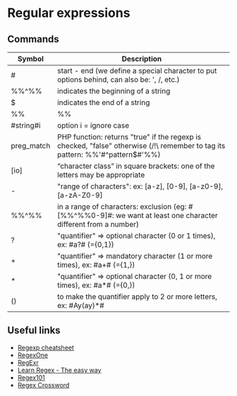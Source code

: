 # Regular expressions

## Commands

| Symbol | Description |
| ------ | ----------- |
|# |start - end (we define a special character to put options behind, can also be: ', /, etc.) |
|%%^%% |indicates the beginning of a string |
|$ |indicates the end of a string |
|%%|%% |OR symbol |
|#string#i |option i = ignore case |
|preg_match |PHP function: returns "true" if the regexp is checked, "false" otherwise (/!\ remember to tag its pattern: %%'#^pattern$#'%%) |
|[io] |“character class” in square brackets: one of the letters may be appropriate |
|- |"range of characters": ex: [a-z], [0-9], [a-z0-9], [a-zA-Z0-9] |
|%%^%% |in a range of characters: exclusion (eg: #[%%^%%0-9]#: we want at least one character different from a number)|
|? |"quantifier" => optional character (0 or 1 times), ex: #a?# (={0,1}) |
|+ |"quantifier" => mandatory character (1 or more times), ex: #a+# (={1,}) |
|* |"quantifier" => optional character (0, 1 or more times), ex: #a*# (={0,}) |
|() |to make the quantifier apply to 2 or more letters, ex: #Ay(ay)*# |

## Useful links
* [Regexp cheatsheet](https://devhints.io/regexp)
* [RegexOne](https://regexone.com)
* [RegExr](https://regexr.com)
* [Learn Regex - The easy way](https://github.com/ziishaned/learn-regex)
* [Regex101](https://regex101.com)
* [Regex Crossword](https://regexcrossword.com)
